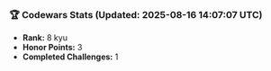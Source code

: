 ### 🏆 Codewars Stats (Updated: 2025-08-16 14:07:07 UTC)

- **Rank:** 8 kyu
- **Honor Points:** 3
- **Completed Challenges:** 1
